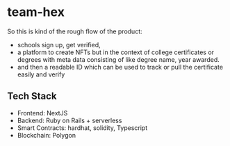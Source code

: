 # team-hex
So this is kind of the rough flow of the product:
- schools sign up, get verified,
- a platform to create NFTs but in the context of college certificates or degrees with meta data consisting of like degree name, year awarded.
- and then a readable ID which can be used to track or pull the certificate easily and verify



## Tech Stack
- Frontend: NextJS
- Backend: Ruby on Rails + serverless
- Smart Contracts: hardhat, solidity, Typescript 
- Blockchain: Polygon
